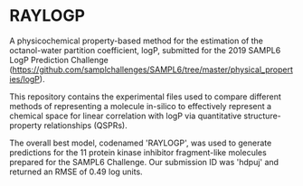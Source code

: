 # RAYLOGP
A physicochemical property-based method for the estimation of the octanol-water partition coefficient, logP, submitted for the 2019 SAMPL6 LogP Prediction Challenge (https://github.com/samplchallenges/SAMPL6/tree/master/physical_properties/logP).

This repository contains the experimental files used to compare different methods of representing a molecule in-silico to effectively represent a chemical space for linear correlation with logP via quantitative structure-property relationships (QSPRs).

The overall best model, codenamed 'RAYLOGP', was used to generate predictions for the 11 protein kinase inhibitor fragment-like molecules prepared for the SAMPL6 Challenge. Our submission ID was 'hdpuj' and returned an RMSE of 0.49 log units.
